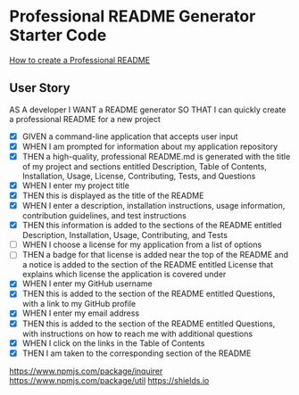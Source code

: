 # Professional README Generator Starter Code

[How to create a Professional README](https://coding-boot-camp.github.io/full-stack/github/professional-readme-guide)

## User Story
AS A developer
I WANT a README generator
SO THAT I can quickly create a professional README for a new project

- [x] GIVEN a command-line application that accepts user input
- [x] WHEN I am prompted for information about my application repository
- [x] THEN a high-quality, professional README.md is generated with the title of my project and sections entitled Description, Table of Contents, Installation, Usage, License, Contributing, Tests, and Questions
- [x] WHEN I enter my project title
- [x] THEN this is displayed as the title of the README
- [x] WHEN I enter a description, installation instructions, usage information, contribution guidelines, and test instructions
- [x] THEN this information is added to the sections of the README entitled Description, Installation, Usage, Contributing, and Tests
- [ ] WHEN I choose a license for my application from a list of options
- [ ] THEN a badge for that license is added near the top of the README and a notice is added to the section of the README entitled License that explains which license the application is covered under
- [x] WHEN I enter my GitHub username
- [x] THEN this is added to the section of the README entitled Questions, with a link to my GitHub profile
- [x] WHEN I enter my email address
- [x] THEN this is added to the section of the README entitled Questions, with instructions on how to reach me with additional questions
- [x] WHEN I click on the links in the Table of Contents
- [x] THEN I am taken to the corresponding section of the README

https://www.npmjs.com/package/inquirer
https://www.npmjs.com/package/util 
https://shields.io 